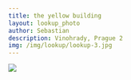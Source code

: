 ```yaml
---
title: the yellow building
layout: lookup_photo
author: Sebastian
description: Vinohrady, Prague 2
img: /img/lookup/lookup-3.jpg
---
```


<img src="{{ site.baseurl }}/img/lookup/lookup-3.jpg">
